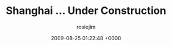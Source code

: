 ---
blog: travel
date: 2009-08-25 01:22:48 +0000
title: "Shanghai ... Under Construction"
author: rosiejim
permalink: /china-2009/shanghai/shanghai-under-construction.markd/
---